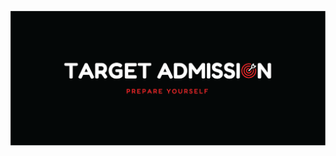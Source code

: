 ![Organization Cover Picture](https://github.com/target-admission/.github/blob/main/profile/cover.png)
